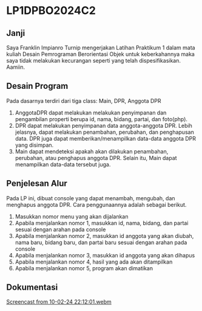 # LP1DPBO2024C2
## Janji
Saya Franklin Impianro Turnip mengerjakan Latihan Praktikum 1 dalam mata kuliah Desain Pemrograman Berorientasi Objek untuk keberkahannya maka saya tidak melakukan kecurangan seperti yang telah dispesifikasikan. Aamiin.


## Desain Program
Pada dasarnya terdiri dari tiga class: Main, DPR, Anggota DPR
1. AnggotaDPR dapat melakukan melakukan penyimpanan dan pengambilan properti berupa id, nama, bidang, partai, dan foto(php).
2. DPR dapat melakukan penyimpanan data anggota-anggota DPR. Lebih jelasnya, dapat melakukan penambahan, perubahan, dan penghapusan data. DPR juga dapat memberikan/menampilkan data-data anggota DPR yang disimpan.
3. Main dapat mendeteksi apakah akan dilakukan penambahan, perubahan, atau penghapus anggota DPR. Selain itu, Main dapat menampilkan data-data tersebut juga.


## Penjelesan Alur
Pada LP ini, dibuat console yang dapat menambah, mengubah, dan menghapus anggota DPR. Cara penggunaannya adalah sebagai berikut.
1. Masukkan nomor menu yang akan dijalankan
2. Apabila menjalankan nomor 1, masukkan id, nama, bidang, dan partai sesuai dengan arahan pada console
3. Apabila menjalankan nomor 2, masukkan  id anggota yang akan diubah, nama baru, bidang baru, dan partai baru sesuai dengan arahan pada console
4. Apabila menjalankan nomor 3, masukkan id anggota yang akan dihapus
5. Apabila menjalankan nomor 4, hasil yang ada akan ditampilkan
6. Apabila menjalankan nomor 5, program akan dimatikan


## Dokumentasi
[Screencast from 10-02-24 22:12:01.webm](https://github.com/FITurnip/LP1DPBO2024C2/assets/119851319/116979dc-d79a-4541-a53f-68eb96e0c45a)
